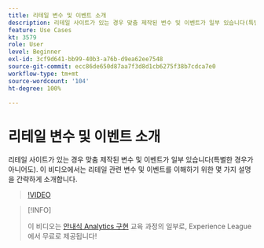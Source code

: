 ```yaml
---
title: 리테일 변수 및 이벤트 소개
description: 리테일 사이트가 있는 경우 맞춤 제작된 변수 및 이벤트가 일부 있습니다(특별한 경우가 아니어도). 이 비디오에서는 리테일 관련 변수 및 이벤트를 이해하기 위한 몇 가지 설명을 간략하게 소개합니다.
feature: Use Cases
kt: 3579
role: User
level: Beginner
exl-id: 3cf9d641-bb99-40b3-a76b-d9ea62ee7548
source-git-commit: ecc86de650d87aa7f3d8d1cb6275f38b7cdca7e0
workflow-type: tm+mt
source-wordcount: '104'
ht-degree: 100%

---
```


# 리테일 변수 및 이벤트 소개

리테일 사이트가 있는 경우 맞춤 제작된 변수 및 이벤트가 일부 있습니다(특별한 경우가 아니어도). 이 비디오에서는 리테일 관련 변수 및 이벤트를 이해하기 위한 몇 가지 설명을 간략하게 소개합니다.

>[!VIDEO](https://video.tv.adobe.com/v/28750/?quality=12&learn=on)

>[!INFO]
>
> 이 비디오는 [안내식 Analytics 구현](https://experienceleague.adobe.com/?recommended=Analytics-D-1-2019.1) 교육 과정의 일부로, Experience League에서 무료로 제공됩니다!
